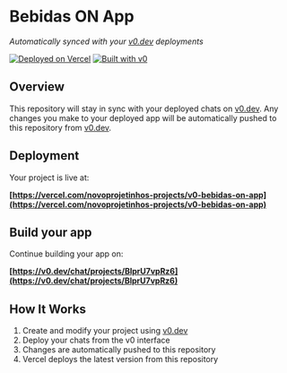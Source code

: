# Bebidas ON App

*Automatically synced with your [v0.dev](https://v0.dev) deployments*

[![Deployed on Vercel](https://img.shields.io/badge/Deployed%20on-Vercel-black?style=for-the-badge&logo=vercel)](https://vercel.com/novoprojetinhos-projects/v0-bebidas-on-app)
[![Built with v0](https://img.shields.io/badge/Built%20with-v0.dev-black?style=for-the-badge)](https://v0.dev/chat/projects/BlprU7vpRz6)

## Overview

This repository will stay in sync with your deployed chats on [v0.dev](https://v0.dev).
Any changes you make to your deployed app will be automatically pushed to this repository from [v0.dev](https://v0.dev).

## Deployment

Your project is live at:

**[https://vercel.com/novoprojetinhos-projects/v0-bebidas-on-app](https://vercel.com/novoprojetinhos-projects/v0-bebidas-on-app)**

## Build your app

Continue building your app on:

**[https://v0.dev/chat/projects/BlprU7vpRz6](https://v0.dev/chat/projects/BlprU7vpRz6)**

## How It Works

1. Create and modify your project using [v0.dev](https://v0.dev)
2. Deploy your chats from the v0 interface
3. Changes are automatically pushed to this repository
4. Vercel deploys the latest version from this repository